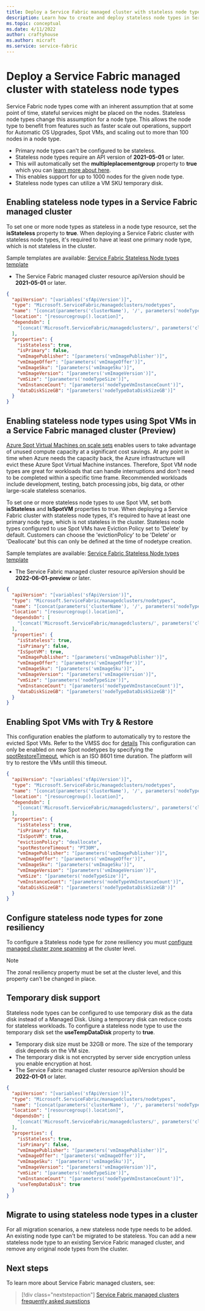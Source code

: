 ```yaml
---
title: Deploy a Service Fabric managed cluster with stateless node types
description: Learn how to create and deploy stateless node types in Service Fabric managed clusters
ms.topic: conceptual
ms.date: 4/11/2022
author: craftyhouse
ms.author: micraft
ms.service: service-fabric
---
```

# Deploy a Service Fabric managed cluster with stateless node types

Service Fabric node types come with an inherent assumption that at some point of time, stateful services might be placed on the nodes. Stateless node types change this assumption for a node type. This allows the node type to benefit from features such as faster scale out operations, support for Automatic OS Upgrades, Spot VMs, and scaling out to more than 100 nodes in a node type.

* Primary node types can't be configured to be stateless.
* Stateless node types require an API version of **2021-05-01** or later.
* This will automatically set the **multipleplacementgroup** property to **true** which you can [learn more about here](how-to-managed-cluster-large-virtual-machine-scale-sets.md).
* This enables support for up to 1000 nodes for the given node type.
* Stateless node types can utilize a VM SKU temporary disk.

## Enabling stateless node types in a Service Fabric managed cluster

To set one or more node types as stateless in a node type resource, set the **isStateless** property to **true**. When deploying a Service Fabric cluster with stateless node types, it's required to have at least one primary node type, which is not stateless in the cluster.

Sample templates are available: [Service Fabric Stateless Node types template](https://github.com/Azure-Samples/service-fabric-cluster-templates)

* The Service Fabric managed cluster resource apiVersion should be **2021-05-01** or later.

```json
{
  "apiVersion": "[variables('sfApiVersion')]",
  "type": "Microsoft.ServiceFabric/managedclusters/nodetypes",
  "name": "[concat(parameters('clusterName'), '/', parameters('nodeTypeName'))]",
  "location": "[resourcegroup().location]",
  "dependsOn": [
    "[concat('Microsoft.ServiceFabric/managedclusters/', parameters('clusterName'))]"
  ],
  "properties": {
    "isStateless": true,
    "isPrimary": false,
    "vmImagePublisher": "[parameters('vmImagePublisher')]",
    "vmImageOffer": "[parameters('vmImageOffer')]",
    "vmImageSku": "[parameters('vmImageSku')]",
    "vmImageVersion": "[parameters('vmImageVersion')]",
    "vmSize": "[parameters('nodeTypeSize')]",
    "vmInstanceCount": "[parameters('nodeTypeVmInstanceCount')]",
    "dataDiskSizeGB": "[parameters('nodeTypeDataDiskSizeGB')]"
  }
}
```

## Enabling stateless node types using Spot VMs in a Service Fabric managed cluster (Preview)

[Azure Spot Virtual Machines on scale sets](../virtual-machine-scale-sets/use-spot.md) enables users to take advantage of unused compute capacity at a significant cost savings. At any point in time when Azure needs the capacity back, the Azure infrastructure will evict these Azure Spot Virtual Machine instances. Therefore, Spot VM node types are great for workloads that can handle interruptions and don't need to be completed within a specific time frame. Recommended workloads include development, testing, batch processing jobs, big data, or other large-scale stateless scenarios.

To set one or more stateless node types to use Spot VM, set both **isStateless** and **IsSpotVM** properties to true. When deploying a Service Fabric cluster with stateless node types, it's required to have at least one primary node type, which is not stateless in the cluster. Stateless node types configured to use Spot VMs have Eviction Policy set to 'Delete' by default. Customers can choose the 'evictionPolicy' to be 'Delete' or 'Deallocate' but this can only be defined at the time of nodetype creation.

Sample templates are available: [Service Fabric Stateless Node types template](https://github.com/Azure-Samples/service-fabric-cluster-templates)

* The Service Fabric managed cluster resource apiVersion should be **2022-06-01-preview** or later.

```json
{
  "apiVersion": "[variables('sfApiVersion')]",
  "type": "Microsoft.ServiceFabric/managedclusters/nodetypes",
  "name": "[concat(parameters('clusterName'), '/', parameters('nodeTypeName'))]",
  "location": "[resourcegroup().location]",
  "dependsOn": [
    "[concat('Microsoft.ServiceFabric/managedclusters/', parameters('clusterName'))]"
  ],
  "properties": {
    "isStateless": true,
    "isPrimary": false,
    "IsSpotVM": true,
    "vmImagePublisher": "[parameters('vmImagePublisher')]",
    "vmImageOffer": "[parameters('vmImageOffer')]",
    "vmImageSku": "[parameters('vmImageSku')]",
    "vmImageVersion": "[parameters('vmImageVersion')]",
    "vmSize": "[parameters('nodeTypeSize')]",
    "vmInstanceCount": "[parameters('nodeTypeVmInstanceCount')]",
    "dataDiskSizeGB": "[parameters('nodeTypeDataDiskSizeGB')]"
  }
}
```

## Enabling Spot VMs with Try & Restore

This configuration enables the platform to automatically try to restore the evicted Spot VMs. Refer to the VMSS doc for [details](https://docs.microsoft.com/azure/virtual-machine-scale-sets/use-spot#try--restore)
This configuration can only be enabled on new Spot nodetypes by specifying the [spotRestoreTimeout](https://docs.microsoft.com/dotnet/api/microsoft.azure.management.compute.models.spotrestorepolicy.restoretimeout?view=azure-dotnet), which is an ISO 8601 time duration. The platform will try to restore the VMs untill this timeout.

```json
{
  "apiVersion": "[variables('sfApiVersion')]",
  "type": "Microsoft.ServiceFabric/managedclusters/nodetypes",
  "name": "[concat(parameters('clusterName'), '/', parameters('nodeTypeName'))]",
  "location": "[resourcegroup().location]",
  "dependsOn": [
    "[concat('Microsoft.ServiceFabric/managedclusters/', parameters('clusterName'))]"
  ],
  "properties": {
    "isStateless": true,
    "isPrimary": false,
    "IsSpotVM": true,
    "evictionPolicy": "deallocate",
    "spotRestoreTimeout": "PT30M",
    "vmImagePublisher": "[parameters('vmImagePublisher')]",
    "vmImageOffer": "[parameters('vmImageOffer')]",
    "vmImageSku": "[parameters('vmImageSku')]",
    "vmImageVersion": "[parameters('vmImageVersion')]",
    "vmSize": "[parameters('nodeTypeSize')]",
    "vmInstanceCount": "[parameters('nodeTypeVmInstanceCount')]",
    "dataDiskSizeGB": "[parameters('nodeTypeDataDiskSizeGB')]"
  }
}
```

## Configure stateless node types for zone resiliency
To configure a Stateless node type for zone resiliency you must [configure managed cluster zone spanning](how-to-managed-cluster-availability-zones.md) at the cluster level. 

>[!NOTE]
> The zonal resiliency property must be set at the cluster level, and this property can't be changed in place.

## Temporary disk support
Stateless node types can be configured to use temporary disk as the data disk instead of a Managed Disk. Using a temporary disk can reduce costs for stateless workloads. To configure a stateless node type to use the temporary disk set the **useTempDataDisk** property to **true**. 

* Temporary disk size must be 32GB or more. The size of the temporary disk depends on the VM size.
* The temporary disk is not encrypted by server side encryption unless you enable encryption at host.
* The Service Fabric managed cluster resource apiVersion should be **2022-01-01** or later.

```json
{
  "apiVersion": "[variables('sfApiVersion')]",
  "type": "Microsoft.ServiceFabric/managedclusters/nodetypes",
  "name": "[concat(parameters('clusterName'), '/', parameters('nodeTypeName'))]",
  "location": "[resourcegroup().location]",
  "dependsOn": [
    "[concat('Microsoft.ServiceFabric/managedclusters/', parameters('clusterName'))]"
  ],
  "properties": {
    "isStateless": true,
    "isPrimary": false,
    "vmImagePublisher": "[parameters('vmImagePublisher')]",
    "vmImageOffer": "[parameters('vmImageOffer')]",
    "vmImageSku": "[parameters('vmImageSku')]",
    "vmImageVersion": "[parameters('vmImageVersion')]",
    "vmSize": "[parameters('nodeTypeSize')]",
    "vmInstanceCount": "[parameters('nodeTypeVmInstanceCount')]",
    "useTempDataDisk": true
  }
}
```


## Migrate to using stateless node types in a cluster
For all migration scenarios, a new stateless node type needs to be added. An existing node type can't be migrated to be stateless. You can add a new stateless node type to an existing Service Fabric managed cluster, and remove any original node types from the cluster. 

## Next steps 

To learn more about Service Fabric managed clusters, see:

> [!div class="nextstepaction"]
> [Service Fabric managed clusters frequently asked questions](./faq-managed-cluster.yml)
